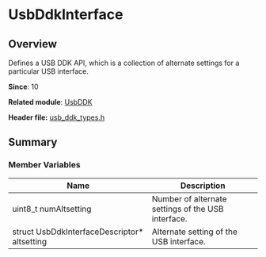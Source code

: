 # UsbDdkInterface

## Overview

Defines a USB DDK API, which is a collection of alternate settings for a particular USB interface.

**Since**: 10

**Related module**: [UsbDDK](capi-usbddk.md)

**Header file:** [usb_ddk_types.h](capi-usb-ddk-types-h.md)

## Summary

### Member Variables

| Name| Description|
| -- | -- |
| uint8_t numAltsetting | Number of alternate settings of the USB interface.|
| struct UsbDdkInterfaceDescriptor* altsetting | Alternate setting of the USB interface.|

